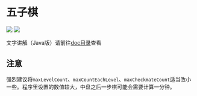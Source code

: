 # 五子棋

![](https://img.shields.io/github/go-mod/go-version/CuteReimu/gobang?filename=go%2Fgo.mod) ![](https://img.shields.io/badge/Java-8-informational)

文字讲解（Java版）请前往[doc目录](doc)查看

## 注意

强烈建议将`maxLevelCount`、`maxCountEachLevel`、`maxCheckmateCount`适当改小一些。程序里设置的数值较大，中盘之后一步棋可能会需要计算一分钟。
